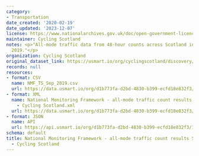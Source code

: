 ```yaml
---
category:
- Transportation
date_created: '2020-02-19'
date_updated: '2023-12-07'
license: https://www.nationalarchives.gov.uk/doc/open-government-licence/version/3/
maintainer: Cycling Scotland
notes: <p>"All-mode traffic data from 48-hour counts across Scotland in September
  2019."</p>
organization: Cycling Scotland
original_dataset_link: https://usmart.io/org/cyclingscotland/discovery/discovery-view-detail/5f455364-ed93-4669-825c-dda8ade2c51c
records: null
resources:
- format: CSV
  name: NMF_TS_Sep_2019.csv
  url: https://data.usmart.io/org/d1b773fa-d2bd-4830-b399-ecfd18e832f3/resource?resourceGUID=8a66df1c-88f6-46ae-8d83-0ff9565e10c4
- format: XML
  name: National Monitoring Framework - all-mode traffic count results September 2019
    - Cycling Scotland.xml
  url: https://data.usmart.io/org/d1b773fa-d2bd-4830-b399-ecfd18e832f3/resource?resourceGUID=098aa09b-f080-4de1-8042-0ffe66a1aa01
- format: JSON
  name: API
  url: https://api.usmart.io/org/d1b773fa-d2bd-4830-b399-ecfd18e832f3/16878275-32aa-44f5-a52e-615d3b9a758e/2/urql
schema: default
title: National Monitoring Framework - all-mode traffic count results September 2019
  - Cycling Scotland
---
```

